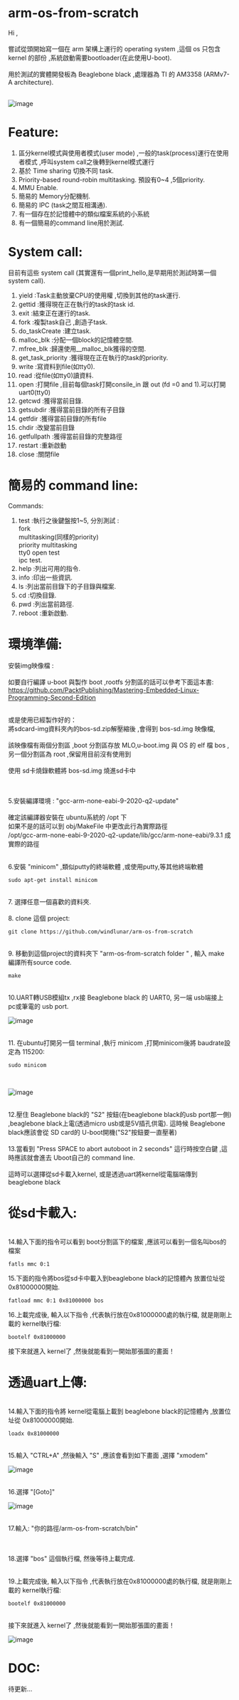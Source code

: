 # arm-os-from-scratch

Hi ,<br><br>
嘗試從頭開始寫一個在 arm 架構上運行的 operating system ,這個 os 只包含 kernel 的部份 ,系統啟動需要bootloader(在此使用U-boot).
<br><br>
用於測試的實體開發板為 Beaglebone black ,處理器為 TI 的 AM3358 (ARMv7-A architecture).
<br><br>

![image](https://github.com/windlunar/arm-os-from-scratch/blob/master/pictures/logo.png)

Feature:
=
1. 區分kernel模式與使用者模式(user mode) ,一般的task(process)運行在使用者模式 ,呼叫system call之後轉到kernel模式運行<br>
2. 基於 Time sharing 切換不同 task.<br>
3. Priority-based round-robin multitasking. 預設有0~4 ,5個priority.<br>
4. MMU Enable.<br>
5. 簡易的 Memory分配機制.<br>
6. 簡易的 IPC (task之間互相溝通).<br>
7. 有一個存在於記憶體中的類似檔案系統的小系統<br>
8. 有一個簡易的command line用於測試.<br>

System call:
=

目前有這些 system call (其實還有一個print_hello,是早期用於測試時第一個system call).<br>

1. yield :Task主動放棄CPU的使用權 ,切換到其他的task運行.<br>
2. gettid :獲得現在正在執行的task的task id.<br>
3. exit :結束正在運行的task.<br>
4. fork :複製task自己 ,創造子task.<br>
5. do_taskCreate :建立task.<br>
6. malloc_blk :分配一個block的記憶體空間.<br>
7. mfree_blk :歸還使用__malloc_blk獲得的空間.<br>
8. get_task_priority :獲得現在正在執行的task的priority.<br>
9. write :寫資料到file(如tty0).<br>
10. read :從file(如tty0)讀資料.<br>
11. open :打開file ,目前每個task打開consile_in 跟 out (fd =0 and 1).可以打開uart0(tty0)<br>
12. getcwd :獲得當前目錄.<br>
13. getsubdir :獲得當前目錄的所有子目錄<br>
14. getfdir :獲得當前目錄的所有file<br>
15. chdir :改變當前目錄<br>
16. getfullpath :獲得當前目錄的完整路徑<br>
17. restart :重新啟動<br>
18. close :關閉file<br>

簡易的 command line:
=

Commands:
<br>

1. test :執行之後鍵盤按1~5, 分別測試 :<br>
	fork<br>
	multitasking(同樣的priority)<br>
	priority multitasking<br>
	tty0 open test<br>
	ipc test.<br>
2. help :列出可用的指令.<br>
3. info :印出一些資訊.<br>
4. ls :列出當前目錄下的子目錄與檔案.<br>
5. cd :切換目錄.<br>
6. pwd :列出當前路徑.<br>
7. reboot :重新啟動.<br>


環境準備:
=

安裝img映像檔 :
<br><br>
如要自行編譯 u-boot 與製作 boot ,rootfs 分割區的話可以參考下面這本書:
<br>
https://github.com/PacktPublishing/Mastering-Embedded-Linux-Programming-Second-Edition

<br>
或是使用已經製作好的：<br>
將sdcard-img資料夾內的bos-sd.zip解壓縮後 ,會得到 bos-sd.img 映像檔,
<br><br>
該映像檔有兩個分割區 ,boot 分割區存放 MLO,u-boot.img 與 OS 的 elf 檔 bos ,另一個分割區為 root ,保留用目前沒有使用到
<br><br>
使用 sd卡燒錄軟體將 bos-sd.img 燒進sd卡中

<br><br>
5.安裝編譯環境 : "gcc-arm-none-eabi-9-2020-q2-update" 
<br><br>
確定該編譯器安裝在 ubuntu系統的 /opt 下<br> 
如果不是的話可以到 obj/MakeFile 中更改此行為實際路徑<br>
	/opt/gcc-arm-none-eabi-9-2020-q2-update/lib/gcc/arm-none-eabi/9.3.1 成實際的路徑

<br>
6.安裝 "minicom" ,類似putty的終端軟體 ,或使用putty,等其他終端軟體

	sudo apt-get install minicom

<br>
7. 選擇任意一個喜歡的資料夾.<br><br>
8. clone 這個 project:

	git clone https://github.com/windlunar/arm-os-from-scratch

<br>
9. 移動到這個project的資料夾下 "arm-os-from-scratch folder " , 輸入 make 編譯所有source code.

	make
<br>
10.UART轉USB模組tx ,rx接 Beaglebone black 的 UART0, 另一端 usb端接上 pc或筆電的 usb port.
<br>

![image](https://github.com/windlunar/arm-os-from-scratch/blob/master/pictures/uart0.png)

<br>
11. 在ubuntu打開另一個 terminal ,執行 minicom ,打開minicom後將 baudrate設定為 115200:

	sudo minicom
<br>

![image](https://github.com/windlunar/arm-os-from-scratch/blob/master/pictures/minicom.png)

<br>        
12.壓住 Beaglebone black的 "S2" 按鈕(在beaglebone black的usb port那一側) ,beaglebone black上電(透過micro usb或是5V插孔供電). 這時候 Beaglebone black應該會從 SD card的 U-boot開機("S2"按鈕要一直壓著)<br>

<br>
13.當看到 "Press SPACE to abort autoboot in 2 seconds" 這行時按空白鍵 ,這時應該就會進去 Uboot自己的 command line.<br>
<br>
這時可以選擇從sd卡載入kernel, 或是透過uart將kernel從電腦端傳到beaglebone black


從sd卡載入:
=

<br>
14.輸入下面的指令可以看到 boot分割區下的檔案 ,應該可以看到一個名叫bos的檔案

	fatls mmc 0:1 


15.下面的指令將bos從sd卡中載入到beaglebone black的記憶體內 放置位址從 0x81000000開始.

	fatload mmc 0:1 0x81000000 bos


16.上載完成後, 輸入以下指令 ,代表執行放在0x81000000處的執行檔, 就是剛剛上載的 kernel執行檔:

	bootelf 0x81000000

接下來就進入 kernel了 ,然後就能看到一開始那張圖的畫面！
<br>



透過uart上傳:
=

<br>
14.輸入下面的指令將 kernel從電腦上載到 beaglebone black的記憶體內 ,放置位址從 0x81000000開始.

	loadx 0x81000000

<br>
15.輸入 "CTRL+A" ,然後輸入 "S" ,應該會看到如下畫面 ,選擇 "xmodem"

![image](https://github.com/windlunar/arm-os-from-scratch/blob/master/pictures/choose_xmodem.png)


<br>
16.選擇 "[Goto]"
<br>

![image](https://github.com/windlunar/arm-os-from-scratch/blob/master/pictures/goto.png)

<br>
17.輸入: "你的路徑/arm-os-from-scratch/bin"

<br><br>
18.選擇 "bos" 這個執行檔, 然後等待上載完成.

<br>
19.上載完成後, 輸入以下指令 ,代表執行放在0x81000000處的執行檔, 就是剛剛上載的 kernel執行檔:

	bootelf 0x81000000


<br>
接下來就進入 kernel了 ,然後就能看到一開始那張圖的畫面！


![image](https://github.com/windlunar/arm-os-from-scratch/blob/master/pictures/bbb.jpg)


DOC:
=

待更新...